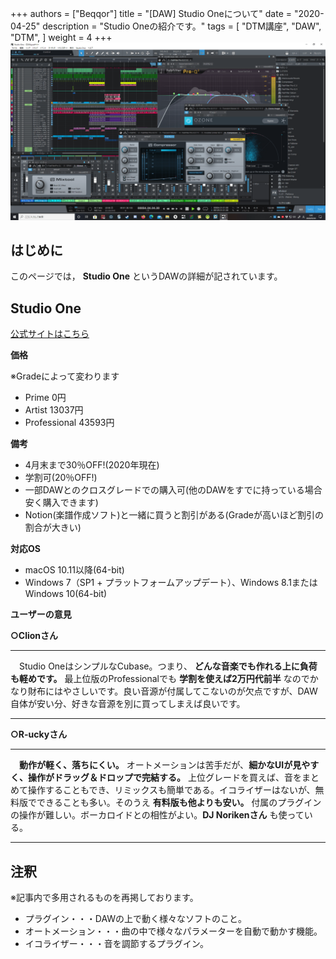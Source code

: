 +++
authors = ["Beqqor"]
title = "[DAW] Studio Oneについて"
date = "2020-04-25"
description = "Studio Oneの紹介です。"
tags = [
    "DTM講座", "DAW", "DTM",
]
weight = 4
+++
![image](rucky_studioone4.png)
## はじめに

このページでは， **Studio One** というDAWの詳細が記されています。


## Studio One  
[公式サイトはこちら](https://www.mi7.co.jp/products/presonus/studioone/)

**価格**

※Gradeによって変わります

- Prime        0円
- Artist       13037円
- Professional 43593円

**備考**

  - 4月末まで30％OFF!(2020年現在)
  - 学割可(20％OFF!)
  - 一部DAWとのクロスグレードでの購入可(他のDAWをすでに持っている場合安く購入できます)
  - Notion(楽譜作成ソフト)と一緒に買うと割引がある(Gradeが高いほど割引の割合が大きい)

**対応OS**

- macOS 10.11以降(64-bit)
- Windows 7（SP1 + プラットフォームアップデート）、Windows 8.1またはWindows 10(64-bit)

**ユーザーの意見**

**○Clionさん**
___
　Studio OneはシンプルなCubase。つまり、 **どんな音楽でも作れる上に負荷も軽めです。** 最上位版のProfessionalでも **学割を使えば2万円代前半** なのでかなり財布にはやさしいです。良い音源が付属してこないのが欠点ですが、DAW自体が安い分、好きな音源を別に買ってしまえば良いです。
___

**○R-uckyさん**
___
　**動作が軽く、落ちにくい。** オートメーションは苦手だが、**細かなUIが見やすく、操作がドラッグ＆ドロップで完結する。** 上位グレードを買えば、音をまとめて操作することもでき、リミックスも簡単である。イコライザーはないが、無料版でできることも多い。そのうえ **有料版も他よりも安い。** 付属のプラグインの操作が難しい。ボーカロイドとの相性がよい。**DJ Norikenさん** も使っている。
___




## 注釈

※記事内で多用されるものを再掲しております。

- プラグイン・・・DAWの上で動く様々なソフトのこと。
- オートメーション・・・曲の中で様々なパラメーターを自動で動かす機能。
- イコライザー・・・音を調節するプラグイン。
